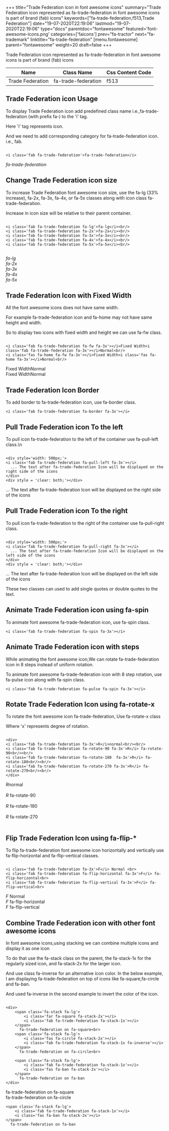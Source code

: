 +++
title="Trade Federation icon in font awesome icons"
summary="Trade Federation icon represented as fa-trade-federation in font awesome icons is part of brand (fab) icons"
keywords=["fa-trade-federation,f513,Trade Federation"]
date="19-07-2020T22:19:06"
lastmod="19-07-2020T22:19:06"
type="docs"
parentdoc="fontawesome"
featured='font-awesome-icons.png'
categories=['faicons']
prev="fa-tractor"
next="fa-trademark"
linktitle="fa-trade-federation"
[menu.fontawesome]
parent="fontawesome"
weight=20
draft=false
+++


Trade Federation icon represented as fa-trade-federation in font awesome icons is part of brand (fab) icons

<div class='table-responsive'><table class='table'><thead><tr><th>Name</th><th>Class Name</th><th>Css Content Code</th></tr></thead><tbody><tr><td>Trade Federation</td><td>fa-trade-federation</td><td>f513</td></tr></tbody></table></div>



## Trade Federation icon Usage

To display Trade Federation icon add predefined class name i.e.,fa-trade-federation (with prefix fa-) to the 'i' tag.

Here 'i' tag represents icon.

And we need to add corresponding category for fa-trade-federation icon. i.e., fab.


```

<i class='fab fa-trade-federation'>fa-trade-federation</i>
```

<i class='fab fa-trade-federation'>fa-trade-federation</i>




## Change Trade Federation icon size
To increase Trade Federation font awesome icon size, use the fa-lg (33% increase), fa-2x, fa-3x, fa-4x, or fa-5x classes along with icon class fa-trade-federation.

Increase in icon size will be relative to their parent container. 

```

<i class='fab fa-trade-federation fa-lg'>fa-lg</i><br/>
<i class='fab fa-trade-federation fa-2x'>fa-2x</i><br/>
<i class='fab fa-trade-federation fa-3x'>fa-3x</i><br/>
<i class='fab fa-trade-federation fa-4x'>fa-4x</i><br/>
<i class='fab fa-trade-federation fa-5x'>fa-5x</i><br/>
            
```

<i class='fab fa-trade-federation fa-lg'>fa-lg</i><br/>
<i class='fab fa-trade-federation fa-2x'>fa-2x</i><br/>
<i class='fab fa-trade-federation fa-3x'>fa-3x</i><br/>
<i class='fab fa-trade-federation fa-4x'>fa-4x</i><br/>
<i class='fab fa-trade-federation fa-5x'>fa-5x</i><br/>
            



## Trade Federation Icon with Fixed Width 

All the font awesome icons does not have same width.

For example fa-trade-federation icon and fa-home may not have same height and width.

So to display two icons with fixed width and height we can use fa-fw class.


```

<i class='fab fa-trade-federation fa-fw fa-3x'></i>Fixed Width<i class='fab fa-trade-federation fa-3x'></i>Normal<br/>
<i class='fas fa-home fa-fw fa-3x'></i>Fixed Width<i class='fas fa-home fa-3x'></i>Normal<br/>
```

<i class='fab fa-trade-federation fa-fw fa-3x'></i>Fixed Width<i class='fab fa-trade-federation fa-3x'></i>Normal<br/>
<i class='fas fa-home fa-fw fa-3x'></i>Fixed Width<i class='fas fa-home fa-3x'></i>Normal<br/>



## Trade Federation Icon Border 

To add border to fa-trade-federation icon, use fa-border class.


```
<i class='fab fa-trade-federation fa-border fa-3x'></i>

```
<i class='fab fa-trade-federation fa-border fa-3x'></i>





## Pull Trade Federation icon To the left

To pull icon fa-trade-federation to the left of the container use fa-pull-left class.\n

```

<div style='width: 500px;'>
<i class='fab fa-trade-federation fa-pull-left fa-3x'></i>
  ... The text after fa-trade-federation Icon will be displayed on the right side of the icons
</div>
<div style = 'clear: both;'></div>
```

<div style='width: 500px;'>
<i class='fab fa-trade-federation fa-pull-left fa-3x'></i>
  ... The text after fa-trade-federation Icon will be displayed on the right side of the icons
</div>
<div style = 'clear: both;'></div>




## Pull Trade Federation icon To the right
To pull icon fa-trade-federation to the right of the container use fa-pull-right class.

```

<div style='width: 500px;'>
<i class='fab fa-trade-federation fa-pull-right fa-3x'></i>
  ... The text after fa-trade-federation Icon will be displayed on the left side of the icons
</div>
<div style = 'clear: both;'></div>
```

<div style='width: 500px;'>
<i class='fab fa-trade-federation fa-pull-right fa-3x'></i>
  ... The text after fa-trade-federation Icon will be displayed on the left side of the icons
</div>
<div style = 'clear: both;'></div>

These two classes can used to add single quotes or double quotes to the text.


## Animate Trade Federation icon using fa-spin
To animate font awesome fa-trade-federation icon, use fa-spin class.

```
<i class='fab fa-trade-federation fa-spin fa-3x'></i>
```
<i class='fab fa-trade-federation fa-spin fa-3x'></i>




## Animate Trade Federation icon with steps
While animating the font awesome icon,We can rotate fa-trade-federation icon in 8 steps instead of uniform rotation.

To animate font awesome fa-trade-federation icon with 8 step rotation, use fa-pulse icon along with fa-spin class.


```
<i class='fab fa-trade-federation fa-pulse fa-spin fa-3x'></i>

```
<i class='fab fa-trade-federation fa-pulse fa-spin fa-3x'></i>





## Rotate Trade Federation Icon using fa-rotate-x
To rotate the font awesome icon fa-trade-federation, Use fa-rotate-x class

Where 'x' represents degree of rotation.


```

<div>
<i class='fab fa-trade-federation fa-3x'>R</i>normal<br/><br/>
<i class='fab fa-trade-federation fa-rotate-90 fa-3x'>R</i> fa-rotate-90<br/><br/> 
<i class='fab fa-trade-federation fa-rotate-180  fa-3x'>R</i> fa-rotate-180<br/><br/> 
<i class='fab fa-trade-federation fa-rotate-270 fa-3x'>R</i> fa-rotate-270<br/><br/>
</div>
```

<div>
<i class='fab fa-trade-federation fa-3x'>R</i>normal<br/><br/>
<i class='fab fa-trade-federation fa-rotate-90 fa-3x'>R</i> fa-rotate-90<br/><br/> 
<i class='fab fa-trade-federation fa-rotate-180  fa-3x'>R</i> fa-rotate-180<br/><br/> 
<i class='fab fa-trade-federation fa-rotate-270 fa-3x'>R</i> fa-rotate-270<br/><br/>
</div>




## Flip Trade Federation Icon using fa-flip-*
To flip fa-trade-federation font awesome icon horizontally and vertically use fa-flip-horizontal and fa-flip-vertical classes. 

```

<i class='fab fa-trade-federation fa-3x'>F</i> Normal <br>
<i class='fab fa-trade-federation fa-flip-horizontal fa-3x'>F</i> fa-flip-horizontal<br>
<i class='fab fa-trade-federation fa-flip-vertical fa-3x'>F</i> fa-flip-vertical<br>
```

<i class='fab fa-trade-federation fa-3x'>F</i> Normal <br>
<i class='fab fa-trade-federation fa-flip-horizontal fa-3x'>F</i> fa-flip-horizontal<br>
<i class='fab fa-trade-federation fa-flip-vertical fa-3x'>F</i> fa-flip-vertical<br>




## Combine Trade Federation icon with other font awesome icons
In font awesome icons,using stacking we can combine multiple icons and display it as one icon 

To do that use the fa-stack class on the parent, the fa-stack-1x for the regularly sized icon, and fa-stack-2x for the larger icon.

And use class fa-inverse for an alternative icon color. 
In the below example, I am displaying fa-trade-federation on top of icons like fa-square,fa-circle and fa-ban.

And used fa-inverse in the second example to invert the color of the icon.

```

<div>
    <span class='fa-stack fa-lg'>
        <i class='far fa-square fa-stack-2x'></i>
        <i class='fab fa-trade-federation fa-stack-1x'></i>
    </span>
      fa-trade-federation on fa-square<br>
    <span class='fa-stack fa-lg'>
        <i class='fas fa-circle fa-stack-2x'></i>
        <i class='fab fa-trade-federation fa-stack-1x fa-inverse'></i>
    </span>
      fa-trade-federation on fa-circle<br>

    <span class='fa-stack fa-lg'>
        <i class='fab fa-trade-federation fa-stack-1x'></i>
        <i class='fas fa-ban fa-stack-2x'></i>
    </span>
      fa-trade-federation on fa-ban
</div>
```

<div>
    <span class='fa-stack fa-lg'>
        <i class='far fa-square fa-stack-2x'></i>
        <i class='fab fa-trade-federation fa-stack-1x'></i>
    </span>
      fa-trade-federation on fa-square<br>
    <span class='fa-stack fa-lg'>
        <i class='fas fa-circle fa-stack-2x'></i>
        <i class='fab fa-trade-federation fa-stack-1x fa-inverse'></i>
    </span>
      fa-trade-federation on fa-circle<br>

    <span class='fa-stack fa-lg'>
        <i class='fab fa-trade-federation fa-stack-1x'></i>
        <i class='fas fa-ban fa-stack-2x'></i>
    </span>
      fa-trade-federation on fa-ban
</div>






